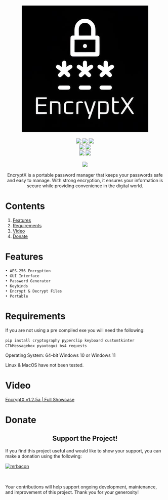 <p align= "center">
   <kbd>
   <img  src="https://raw.githubusercontent.com/MrBacon1-1/Bacon-Manager/main/EncryptX.jpg">
   </kbd><br><br>
   <img src="https://img.shields.io/github/languages/top/MrBacon1-1/EncryptX">
   <img src="https://img.shields.io/github/stars/MrBacon1-1/EncryptX">
   <img src="https://img.shields.io/github/forks/MrBacon1-1/EncryptX">
   <br>
   <img src="https://img.shields.io/github/last-commit/MrBacon1-1/EncryptX">
   <img src="https://img.shields.io/github/license/MrBacon1-1/EncryptX">
   <br>
   <img src="https://img.shields.io/github/issues/MrBacon1-1/EncryptX">
   <img src="https://img.shields.io/github/issues-closed/MrBacon1-1/EncryptX">
   <br>
   <br>
   <img src="https://repobeats.axiom.co/api/embed/e84c6509464cf57199f1616024f64c57af11d1dd.svg">
</p>

<p align="center">
   EncryptX is a portable password manager that keeps your passwords safe and easy to manage. With strong encryption, it ensures your information is secure while providing convenience in the digital world.
</p>

# Contents

1. [Features](#features)
2. [Requirements](#requirements)
3. [Video](#video)
4. [Donate](#donate)

# Features

    • AES-256 Encryption
    • GUI Interface
    • Password Generator
    • Keybinds
    • Encrypt & Decrypt Files
    • Portable

# Requirements

If you are not using a pre compiled exe you will need the following:

`pip install cryptography pyperclip keyboard customtkinter CTkMessagebox pyautogui bs4 requests`

Operating System: 64-bit Windows 10 or Windows 11

Linux & MacOS have not been tested.

# Video

[EncryptX v1.2.5a | Full Showcase](https://www.youtube.com/watch?v=KOGmjRBOgPU)

# Donate

<h2 align="center">
   Support the Project!
</h2>

If you find this project useful and would like to show your support, you can make a donation using the following:
<p><a href="https://ko-fi.com/mrbacon"> <img align="center" src="https://cdn.ko-fi.com/cdn/kofi3.png?v=3" height="50" width="210" alt="mrbacon" /></a></p><br><br>
Your contributions will help support ongoing development, maintenance, and improvement of this project. Thank you for your generosity!

